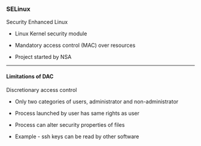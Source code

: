 ### SELinux 

Security Enhanced Linux


- Linux Kernel security module 

- Mandatory access control (MAC) over resources 

- Project started by NSA 

---

#### Limitations of DAC

Discretionary access control


- Only two categories of users, administrator and non-administrator

- Process launched by user has same rights as user

- Process can alter security properties of files

- Example - ssh keys can be read by other software

